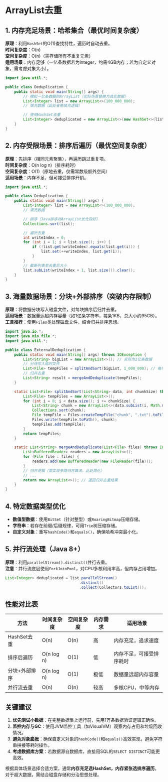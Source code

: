 # ArrayList去重

## 1. 内存充足场景：哈希集合（最优时间复杂度）
**原理**：利用`HashSet`的O(1)查找特性，遍历时自动去重。  
**时间复杂度**：O(n)  
**空间复杂度**：O(n)（需存储所有不重复元素）  
**适用场景**：内存足够（一亿条数据若为Integer，约需4GB内存；若为自定义对象，需考虑对象大小）。

```java
import java.util.*;

public class Deduplication {
    public static void main(String[] args) {
        // 模拟一亿条数据的ArrayList（实际场景替换为真实数据）
        List<Integer> list = new ArrayList<>(100_000_000);
        // 填充数据（此处省略填充逻辑）

        // 使用HashSet去重
        List<Integer> deduplicated = new ArrayList<>(new HashSet<>(list));
    }
}
```

## 2. 内存受限场景：排序后遍历（最优空间复杂度）
**原理**：先排序（相同元素聚集），再遍历跳过重复项。  
**时间复杂度**：O(n log n)（排序耗时）  
**空间复杂度**：O(1)（原地去重，仅需常数级额外空间）  
**适用场景**：内存不足，但可接受排序开销。

```java
import java.util.*;

public class Deduplication {
    public static void main(String[] args) {
        List<Integer> list = new ArrayList<>(100_000_000);
        // 填充数据

        // 排序（Java排序对ArrayList优化较好）
        Collections.sort(list);

        // 遍历去重
        int writeIndex = 0;
        for (int i = 1; i < list.size(); i++) {
            if (!list.get(writeIndex).equals(list.get(i))) {
                list.set(++writeIndex, list.get(i));
            }
        }
        // 截断列表至去重后大小
        list.subList(writeIndex + 1, list.size()).clear();
    }
}
```

## 3. 海量数据场景：分块+外部排序（突破内存限制）
**原理**：将数据分块写入磁盘文件，对每块排序后归并去重。  
**适用场景**：数据量远超内存容量（如1亿条字符串，每条1KB，总大小约95GB）。  
**工具推荐**：使用`Files`类处理磁盘文件，结合归并排序思想。

```java
import java.io.*;
import java.nio.file.*;
import java.util.*;

public class ExternalDeduplication {
    public static void main(String[] args) throws IOException {
        List<String> bigList = new ArrayList<>(); // 实际为1亿条数据
        // 分块写入临时文件
        List<File> tempFiles = splitAndSort(bigList, 1_000_000); // 每块100万条
        // 归并去重
        List<String> result = mergeAndDeduplicate(tempFiles);
    }

    static List<File> splitAndSort(List<String> data, int chunkSize) throws IOException {
        List<File> tempFiles = new ArrayList<>();
        for (int i = 0; i < data.size(); i += chunkSize) {
            List<String> chunk = new ArrayList<>(data.subList(i, Math.min(i + chunkSize, data.size())));
            Collections.sort(chunk);
            File tempFile = Files.createTempFile("chunk", ".txt").toFile();
            Files.write(tempFile.toPath(), chunk);
            tempFiles.add(tempFile);
        }
        return tempFiles;
    }

    static List<String> mergeAndDeduplicate(List<File> files) throws IOException {
        List<BufferedReader> readers = new ArrayList<>();
        for (File file : files) {
            readers.add(new BufferedReader(new FileReader(file)));
        }
        // 归并逻辑（需实现多路归并算法，此处简化）
        // ...
        return new ArrayList<>(); // 返回归并去重结果
    }
}
```

## 4. 特定数据类型优化
- **数值型数据**：使用`BitSet`（针对整型）或`RoaringBitmap`压缩存储。
- **字符串**：若存在前缀/后缀规律，可用`Trie`树压缩存储。
- **自定义对象**：重写`hashCode()`和`equals()`，确保哈希冲突最小化。

## 5. 并行流处理（Java 8+）
**原理**：利用`parallelStream().distinct()`并行去重。  
**注意**：并行流底层使用`ForkJoinPool`，对CPU多核利用率高，但内存占用增加。

```java
List<Integer> deduplicated = list.parallelStream()
                                 .distinct()
                                 .collect(Collectors.toList());
```

## 性能对比表
| 方法                | 时间复杂度 | 空间复杂度 | 内存需求 | 适用场景               |
|---------------------|-----------|-----------|---------|-----------------------|
| HashSet去重          | O(n)      | O(n)      | 高      | 内存充足，追求速度     |
| 排序后遍历           | O(n log n)| O(1)      | 低      | 内存不足，可接受排序耗时 |
| 分块+外部排序        | O(n log n)| O(1)      | 极低    | 数据量远超内存容量     |
| 并行流去重           | O(n)      | O(n)      | 较高    | 多核CPU，中等内存     |

## **关键建议**
1. **优先测试小数据**：在完整数据集上运行前，先用1万条数据验证逻辑正确性。
2. **监控内存与GC**：使用JVM监控工具（如VisualVM）观察内存占用和垃圾回收情况。
3. **避免对象膨胀**：确保自定义对象的`hashCode()`和`equals()`高效实现，避免字符串拼接等耗时操作。
4. **考虑数据库方案**：若数据源自数据库，直接用SQL的`SELECT DISTINCT`可能更高效。

根据具体场景选择合适方案，通常**内存充足选HashSet，内存紧张选排序遍历**。对于超大数据，需结合磁盘存储和分治思想处理。
